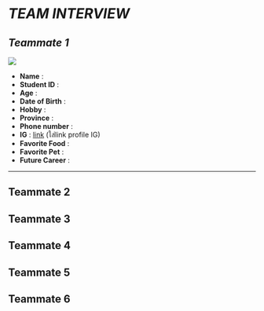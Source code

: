 # *TEAM INTERVIEW*
## *Teammate 1*  
<img src="image/ice.png">

* **Name** :
* **Student ID** :
* **Age** :
* **Date of Birth** :
* **Hobby** :
* **Province** :
* **Phone number** :
* **IG** : [link](https://www.instagram.com/)   (ใส่link profile IG) 
*  **Favorite Food** : 
*  **Favorite Pet** :
*  **Future Career** :
---
Teammate 2  
---
Teammate 3
---
Teammate 4
---
Teammate 5
---
Teammate 6
---
